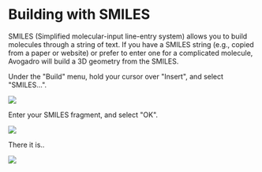 ---
---
# Building with SMILES

SMILES (Simplified molecular-input line-entry system) allows you to build molecules through a string of text. If you have a SMILES string (e.g., copied from a paper or website) or prefer to enter one for a complicated molecule, Avogadro will build a 3D geometry from the SMILES.

Under the "Build" menu, hold your cursor over "Insert", and select "SMILES...".

![][1]

[1]: images/7-building-with-smiles/4dd015d9-d489-42d5-a8b1-be5e6080bbd0.png

Enter your SMILES fragment, and select "OK".

![][2]

[2]: images/7-building-with-smiles/6d7b8ae1-2daf-4d0a-874a-3979e52c0dfd.png

There it is..

![][3]

[3]: images/7-building-with-smiles/791f7d8e-bf76-4b5f-b163-1ed2860ecad6.png